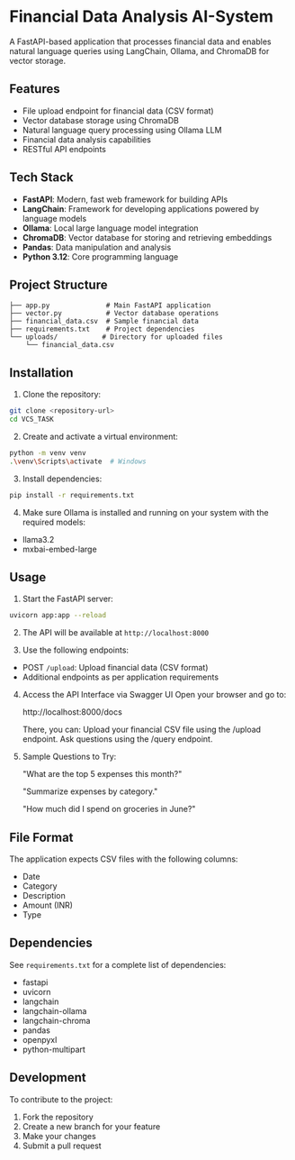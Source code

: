 # Financial Data Analysis AI-System

A FastAPI-based application that processes financial data and enables natural language queries using LangChain, Ollama, and ChromaDB for vector storage.

## Features

- File upload endpoint for financial data (CSV format)
- Vector database storage using ChromaDB
- Natural language query processing using Ollama LLM
- Financial data analysis capabilities
- RESTful API endpoints

## Tech Stack

- **FastAPI**: Modern, fast web framework for building APIs
- **LangChain**: Framework for developing applications powered by language models
- **Ollama**: Local large language model integration
- **ChromaDB**: Vector database for storing and retrieving embeddings
- **Pandas**: Data manipulation and analysis
- **Python 3.12**: Core programming language

## Project Structure

```
├── app.py              # Main FastAPI application
├── vector.py           # Vector database operations
├── financial_data.csv  # Sample financial data
├── requirements.txt    # Project dependencies
└── uploads/           # Directory for uploaded files
    └── financial_data.csv
```

## Installation

1. Clone the repository:
```bash
git clone <repository-url>
cd VCS_TASK
```

2. Create and activate a virtual environment:
```bash
python -m venv venv
.\venv\Scripts\activate  # Windows
```

3. Install dependencies:
```bash
pip install -r requirements.txt
```

4. Make sure Ollama is installed and running on your system with the required models:
- llama3.2
- mxbai-embed-large

## Usage

1. Start the FastAPI server:
```bash
uvicorn app:app --reload
```

2. The API will be available at `http://localhost:8000`

3. Use the following endpoints:
- POST `/upload`: Upload financial data (CSV format)
- Additional endpoints as per application requirements

4. Access the API Interface via Swagger UI
    Open your browser and go to:

    http://localhost:8000/docs

    There, you can:
    Upload your financial CSV file using the /upload endpoint.
    Ask questions using the /query endpoint.

5. Sample Questions to Try:

    "What are the top 5 expenses this month?"

    "Summarize expenses by category."

    "How much did I spend on groceries in June?"

## File Format

The application expects CSV files with the following columns:
- Date
- Category
- Description
- Amount (INR)
- Type

## Dependencies

See `requirements.txt` for a complete list of dependencies:
- fastapi
- uvicorn
- langchain
- langchain-ollama
- langchain-chroma
- pandas
- openpyxl
- python-multipart

## Development

To contribute to the project:
1. Fork the repository
2. Create a new branch for your feature
3. Make your changes
4. Submit a pull request


